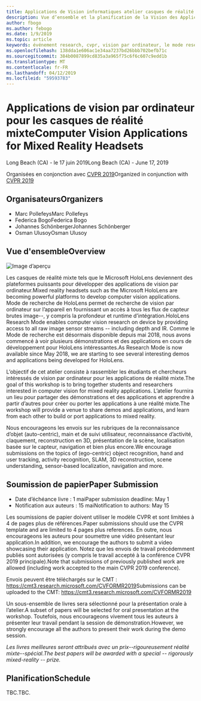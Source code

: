 ```yaml
---
title: Applications de Vision informatiques atelier casques de réalité mixte à CVPR 2019
description: Vue d’ensemble et la planification de la Vision des Applications pour ordinateurs à l’atelier des casques de réalité mixte, doit être livré à la conférence CVPR sur juin 2019.
author: fbogo
ms.author: febogo
ms.date: 1/9/2019
ms.topic: article
keywords: événement research, cvpr, vision par ordinateur, le mode research, HoloLens
ms.openlocfilehash: 138dda1e606ac1e34aa7237bd26bbb702befb71c
ms.sourcegitcommit: 384b0087899cd835a3a965f75c6f6c607c9edd1b
ms.translationtype: MT
ms.contentlocale: fr-FR
ms.lasthandoff: 04/12/2019
ms.locfileid: "59593783"
---
```

# <a name="computer-vision-applications-for-mixed-reality-headsets"></a><span data-ttu-id="186bc-104">Applications de vision par ordinateur pour les casques de réalité mixte</span><span class="sxs-lookup"><span data-stu-id="186bc-104">Computer Vision Applications for Mixed Reality Headsets</span></span>
<span data-ttu-id="186bc-105">Long Beach (CA) - le 17 juin 2019</span><span class="sxs-lookup"><span data-stu-id="186bc-105">Long Beach (CA) - June 17, 2019</span></span>

<span data-ttu-id="186bc-106">Organisées en conjonction avec [CVPR 2019](http://cvpr2019.thecvf.com/)</span><span class="sxs-lookup"><span data-stu-id="186bc-106">Organized in conjunction with [CVPR 2019](http://cvpr2019.thecvf.com/)</span></span>

## <a name="organizers"></a><span data-ttu-id="186bc-107">Organisateurs</span><span class="sxs-lookup"><span data-stu-id="186bc-107">Organizers</span></span>
* <span data-ttu-id="186bc-108">Marc Pollefeys</span><span class="sxs-lookup"><span data-stu-id="186bc-108">Marc Pollefeys</span></span>
* <span data-ttu-id="186bc-109">Federica Bogo</span><span class="sxs-lookup"><span data-stu-id="186bc-109">Federica Bogo</span></span>
* <span data-ttu-id="186bc-110">Johannes Schönberger</span><span class="sxs-lookup"><span data-stu-id="186bc-110">Johannes Schönberger</span></span>
* <span data-ttu-id="186bc-111">Osman Ulusoy</span><span class="sxs-lookup"><span data-stu-id="186bc-111">Osman Ulusoy</span></span>

## <a name="overview"></a><span data-ttu-id="186bc-112">Vue d'ensemble</span><span class="sxs-lookup"><span data-stu-id="186bc-112">Overview</span></span>

![Image d’aperçu](images/cvpr2019_teaser.jpg)

<span data-ttu-id="186bc-114">Les casques de réalité mixte tels que le Microsoft HoloLens deviennent des plateformes puissants pour développer des applications de vision par ordinateur.</span><span class="sxs-lookup"><span data-stu-id="186bc-114">Mixed reality headsets such as the Microsoft HoloLens are becoming powerful platforms to develop computer vision applications.</span></span> <span data-ttu-id="186bc-115">Mode de recherche de HoloLens permet de recherche de vision par ordinateur sur l’appareil en fournissant un accès à tous les flux de capteur brutes image--, y compris la profondeur et runtime d’intégration.</span><span class="sxs-lookup"><span data-stu-id="186bc-115">HoloLens Research Mode enables computer vision research on device by providing access to all raw image sensor streams -- including depth and IR.</span></span> <span data-ttu-id="186bc-116">Comme le Mode de recherche est désormais disponible depuis mai 2018, nous avons commencé à voir plusieurs démonstrations et des applications en cours de développement pour HoloLens intéressantes.</span><span class="sxs-lookup"><span data-stu-id="186bc-116">As Research Mode is now available since May 2018, we are starting to see several interesting demos and applications being developed for HoloLens.</span></span> 

<span data-ttu-id="186bc-117">L’objectif de cet atelier consiste à rassembler les étudiants et chercheurs intéressés de vision par ordinateur pour les applications de réalité mixte.</span><span class="sxs-lookup"><span data-stu-id="186bc-117">The goal of this workshop is to bring together students and researchers interested in computer vision for mixed reality applications.</span></span> <span data-ttu-id="186bc-118">L’atelier fournira un lieu pour partager des démonstrations et des applications et apprendre à partir d’autres pour créer ou porter les applications à une réalité mixte.</span><span class="sxs-lookup"><span data-stu-id="186bc-118">The workshop will provide a venue to share demos and applications, and learn from each other to build or port applications to mixed reality.</span></span> 

<span data-ttu-id="186bc-119">Nous encourageons les envois sur les rubriques de la reconnaissance d’objet (auto-centric), main et de suivi utilisateur, reconnaissance d’activité, claquement, reconstruction en 3D, présentation de la scène, localisation basée sur le capteur, navigation et bien plus encore.</span><span class="sxs-lookup"><span data-stu-id="186bc-119">We encourage submissions on the topics of (ego-centric) object recognition, hand and user tracking, activity recognition, SLAM, 3D reconstruction, scene understanding, sensor-based localization, navigation and more.</span></span>

## <a name="paper-submission"></a><span data-ttu-id="186bc-120">Soumission de papier</span><span class="sxs-lookup"><span data-stu-id="186bc-120">Paper Submission</span></span>
* <span data-ttu-id="186bc-121">Date d’échéance livre : 1 mai</span><span class="sxs-lookup"><span data-stu-id="186bc-121">Paper submission deadline: May 1</span></span>
* <span data-ttu-id="186bc-122">Notification aux auteurs : 15 mai</span><span class="sxs-lookup"><span data-stu-id="186bc-122">Notification to authors: May 15</span></span>

<span data-ttu-id="186bc-123">Les soumissions de papier doivent utiliser le modèle CVPR et sont limitées à 4 de pages plus de références.</span><span class="sxs-lookup"><span data-stu-id="186bc-123">Paper submissions should use the CVPR template and are limited to 4 pages plus references.</span></span> <span data-ttu-id="186bc-124">En outre, nous encourageons les auteurs pour soumettre une vidéo présentant leur application.</span><span class="sxs-lookup"><span data-stu-id="186bc-124">In addition, we encourage the authors to submit a video showcasing their application.</span></span>
<span data-ttu-id="186bc-125">Notez que les envois de travail précédemment publiés sont autorisées (y compris le travail accepté à la conférence CVPR 2019 principale).</span><span class="sxs-lookup"><span data-stu-id="186bc-125">Note that submissions of previously published work are allowed (including work accepted to the main CVPR 2019 conference).</span></span> 

<span data-ttu-id="186bc-126">Envois peuvent être téléchargés sur le CMT : https://cmt3.research.microsoft.com/CVFORMR2019</span><span class="sxs-lookup"><span data-stu-id="186bc-126">Submissions can be uploaded to the CMT: https://cmt3.research.microsoft.com/CVFORMR2019</span></span>

<span data-ttu-id="186bc-127">Un sous-ensemble de livres sera sélectionné pour la présentation orale à l’atelier.</span><span class="sxs-lookup"><span data-stu-id="186bc-127">A subset of papers will be selected for oral presentation at the workshop.</span></span> <span data-ttu-id="186bc-128">Toutefois, nous encourageons vivement tous les auteurs à présenter leur travail pendant la session de démonstration.</span><span class="sxs-lookup"><span data-stu-id="186bc-128">However, we strongly encourage all the authors to present their work during the demo session.</span></span>

<span data-ttu-id="186bc-129">_Les livres meilleures seront attribués avec un prix--rigoureusement réalité mixte--spécial._</span><span class="sxs-lookup"><span data-stu-id="186bc-129">_The best papers will be awarded with a special -- rigorously mixed-reality -- prize._</span></span>

## <a name="schedule"></a><span data-ttu-id="186bc-130">Planification</span><span class="sxs-lookup"><span data-stu-id="186bc-130">Schedule</span></span>
<span data-ttu-id="186bc-131">TBC.</span><span class="sxs-lookup"><span data-stu-id="186bc-131">TBC.</span></span>
